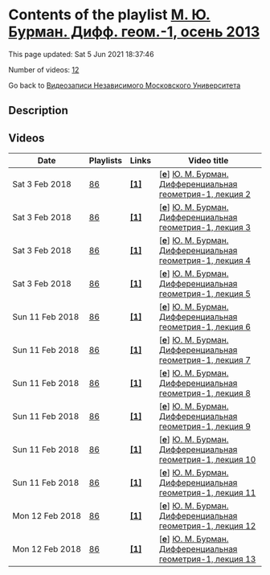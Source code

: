 # Contents of the playlist [М. Ю. Бурман. Дифф. геом.-1, осень 2013](https://www.youtube.com/playlist?list=PLp9ABVh6_x4EWxr-I6qpeCUt5G406hROi)

This page updated: Sat 5 Jun 2021 18:37:46

Number of videos: [12](#videos)

Go back to [Видеозаписи Независимого Московского Университета](../README.md)

## Description



## Videos

|Date|Playlists|Links|Video title|
|---|---|---|---|
| Sat&nbsp;3&nbsp;Feb&nbsp;2018 | [86](../playlists/86 "М. Ю. Бурман. Дифф. геом.-1, осень 2013") | [**[1]**](http://ium.mccme.ru/f13/difgem-1.html) | [[**e**](https://studio.youtube.com/video/Sx1DXwTpXlg/edit "Edit")] [Ю. М. Бурман. Дифференциальная геометрия-1, лекция 2](https://www.youtube.com/watch?v=Sx1DXwTpXlg&list=PLp9ABVh6_x4EWxr-I6qpeCUt5G406hROi "Спецкурс НМУ. 13 сентября 2013 г. 17:30, НМУ 310 (Москва, Большой Власьевский пер., 11) http://ium.mccme.ru/f13/difgem-1.html") |
| Sat&nbsp;3&nbsp;Feb&nbsp;2018 | [86](../playlists/86 "М. Ю. Бурман. Дифф. геом.-1, осень 2013") | [**[1]**](http://ium.mccme.ru/f13/difgem-1.html) | [[**e**](https://studio.youtube.com/video/CcinHfH_D3Y/edit "Edit")] [Ю. М. Бурман. Дифференциальная геометрия-1, лекция 3](https://www.youtube.com/watch?v=CcinHfH_D3Y&list=PLp9ABVh6_x4EWxr-I6qpeCUt5G406hROi "Спецкурс НМУ. 20 сентября 2013 г. 17:30, НМУ 310 (Москва, Большой Власьевский пер., 11) http://ium.mccme.ru/f13/difgem-1.html") |
| Sat&nbsp;3&nbsp;Feb&nbsp;2018 | [86](../playlists/86 "М. Ю. Бурман. Дифф. геом.-1, осень 2013") | [**[1]**](http://ium.mccme.ru/f13/difgem-1.html) | [[**e**](https://studio.youtube.com/video/gvbTAlNfKLw/edit "Edit")] [Ю. М. Бурман. Дифференциальная геометрия-1, лекция 4](https://www.youtube.com/watch?v=gvbTAlNfKLw&list=PLp9ABVh6_x4EWxr-I6qpeCUt5G406hROi "Спецкурс НМУ. 27 сентября 2013 г. 17:30, НМУ 310 (Москва, Большой Власьевский пер., 11) http://ium.mccme.ru/f13/difgem-1.html") |
| Sat&nbsp;3&nbsp;Feb&nbsp;2018 | [86](../playlists/86 "М. Ю. Бурман. Дифф. геом.-1, осень 2013") | [**[1]**](http://ium.mccme.ru/f13/difgem-1.html) | [[**e**](https://studio.youtube.com/video/UpwRm6Qb6FU/edit "Edit")] [Ю. М. Бурман. Дифференциальная геометрия-1, лекция 5](https://www.youtube.com/watch?v=UpwRm6Qb6FU&list=PLp9ABVh6_x4EWxr-I6qpeCUt5G406hROi "Спецкурс НМУ. 4 октября 2013 г. 17:30, НМУ 310 (Москва, Большой Власьевский пер., 11) http://ium.mccme.ru/f13/difgem-1.html") |
| Sun&nbsp;11&nbsp;Feb&nbsp;2018 | [86](../playlists/86 "М. Ю. Бурман. Дифф. геом.-1, осень 2013") | [**[1]**](http://ium.mccme.ru/f13/difgem-1.html) | [[**e**](https://studio.youtube.com/video/Pd6V3aAiHeE/edit "Edit")] [Ю. М. Бурман. Дифференциальная геометрия-1, лекция 6](https://www.youtube.com/watch?v=Pd6V3aAiHeE&list=PLp9ABVh6_x4EWxr-I6qpeCUt5G406hROi "Спецкурс НМУ. 11 октября 2013 г. 17:30, НМУ 310 (Москва, Большой Власьевский пер., 11) http://ium.mccme.ru/f13/difgem-1.html") |
| Sun&nbsp;11&nbsp;Feb&nbsp;2018 | [86](../playlists/86 "М. Ю. Бурман. Дифф. геом.-1, осень 2013") | [**[1]**](http://ium.mccme.ru/f13/difgem-1.html) | [[**e**](https://studio.youtube.com/video/VXGcsa9wK1w/edit "Edit")] [Ю. М. Бурман. Дифференциальная геометрия-1, лекция 7](https://www.youtube.com/watch?v=VXGcsa9wK1w&list=PLp9ABVh6_x4EWxr-I6qpeCUt5G406hROi "Спецкурс НМУ. 25 октября 2013 г. 17:30, НМУ 310 (Москва, Большой Власьевский пер., 11) http://ium.mccme.ru/f13/difgem-1.html") |
| Sun&nbsp;11&nbsp;Feb&nbsp;2018 | [86](../playlists/86 "М. Ю. Бурман. Дифф. геом.-1, осень 2013") | [**[1]**](http://ium.mccme.ru/f13/difgem-1.html) | [[**e**](https://studio.youtube.com/video/V3ha58f4pfw/edit "Edit")] [Ю. М. Бурман. Дифференциальная геометрия-1, лекция 8](https://www.youtube.com/watch?v=V3ha58f4pfw&list=PLp9ABVh6_x4EWxr-I6qpeCUt5G406hROi "Спецкурс НМУ. 1 ноября 2013 г. 17:30, НМУ 310 (Москва, Большой Власьевский пер., 11) http://ium.mccme.ru/f13/difgem-1.html") |
| Sun&nbsp;11&nbsp;Feb&nbsp;2018 | [86](../playlists/86 "М. Ю. Бурман. Дифф. геом.-1, осень 2013") | [**[1]**](http://ium.mccme.ru/f13/difgem-1.html) | [[**e**](https://studio.youtube.com/video/mgamF-ljkkY/edit "Edit")] [Ю. М. Бурман. Дифференциальная геометрия-1, лекция 9](https://www.youtube.com/watch?v=mgamF-ljkkY&list=PLp9ABVh6_x4EWxr-I6qpeCUt5G406hROi "Спецкурс НМУ. 8 ноября 2013 г. 17:30, НМУ 310 (Москва, Большой Власьевский пер., 11) http://ium.mccme.ru/f13/difgem-1.html") |
| Sun&nbsp;11&nbsp;Feb&nbsp;2018 | [86](../playlists/86 "М. Ю. Бурман. Дифф. геом.-1, осень 2013") | [**[1]**](http://ium.mccme.ru/f13/difgem-1.html) | [[**e**](https://studio.youtube.com/video/y7RHEWZh29w/edit "Edit")] [Ю. М. Бурман. Дифференциальная геометрия-1, лекция 10](https://www.youtube.com/watch?v=y7RHEWZh29w&list=PLp9ABVh6_x4EWxr-I6qpeCUt5G406hROi "Спецкурс НМУ. 15 ноября 2013 г. 17:30, НМУ 310 (Москва, Большой Власьевский пер., 11) http://ium.mccme.ru/f13/difgem-1.html") |
| Sun&nbsp;11&nbsp;Feb&nbsp;2018 | [86](../playlists/86 "М. Ю. Бурман. Дифф. геом.-1, осень 2013") | [**[1]**](http://ium.mccme.ru/f13/difgem-1.html) | [[**e**](https://studio.youtube.com/video/PrJKcndjAIE/edit "Edit")] [Ю. М. Бурман. Дифференциальная геометрия-1, лекция 11](https://www.youtube.com/watch?v=PrJKcndjAIE&list=PLp9ABVh6_x4EWxr-I6qpeCUt5G406hROi "Спецкурс НМУ. 22 ноября 2013 г. 17:30, НМУ 310 (Москва, Большой Власьевский пер., 11) http://ium.mccme.ru/f13/difgem-1.html") |
| Mon&nbsp;12&nbsp;Feb&nbsp;2018 | [86](../playlists/86 "М. Ю. Бурман. Дифф. геом.-1, осень 2013") | [**[1]**](http://ium.mccme.ru/f13/difgem-1.html) | [[**e**](https://studio.youtube.com/video/kQkPD8jFlKU/edit "Edit")] [Ю. М. Бурман. Дифференциальная геометрия-1, лекция 12](https://www.youtube.com/watch?v=kQkPD8jFlKU&list=PLp9ABVh6_x4EWxr-I6qpeCUt5G406hROi "Спецкурс НМУ. 29 ноября 2013 г. 17:30, НМУ 310 (Москва, Большой Власьевский пер., 11) http://ium.mccme.ru/f13/difgem-1.html") |
| Mon&nbsp;12&nbsp;Feb&nbsp;2018 | [86](../playlists/86 "М. Ю. Бурман. Дифф. геом.-1, осень 2013") | [**[1]**](http://ium.mccme.ru/f13/difgem-1.html) | [[**e**](https://studio.youtube.com/video/E_YlJNmR-_4/edit "Edit")] [Ю. М. Бурман. Дифференциальная геометрия-1, лекция 13](https://www.youtube.com/watch?v=E_YlJNmR-_4&list=PLp9ABVh6_x4EWxr-I6qpeCUt5G406hROi "Спецкурс НМУ. 6 декабря 2013 г. 17:30, НМУ 310 (Москва, Большой Власьевский пер., 11) http://ium.mccme.ru/f13/difgem-1.html") |
